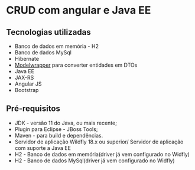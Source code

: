 # CRUD com angular e Java EE

Tecnologias utilizadas
-------

* Banco de dados em memória - H2
* Banco de dados MySql
* Hibernate
* [Modelwrapper](http://modelmapper.org/)  para converter entidades em DTOs
* Java EE
* JAX-RS
* Angular JS
* Bootstrap

Pré-requisitos
-------
* JDK - versão 11 do Java, ou mais recente;
* Plugin para Eclipse - JBoss Tools;
* Maven - para build e dependências.
* Servidor de aplicação Wildfly 18.x ou superior/ Servidor de aplicação com suporte a Java EE
* H2 - Banco de dados em memória(driver já vem configurado no Widfly)
* H2 - Banco de dados MySql(driver já vem configurado no Widfly)
